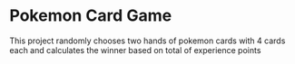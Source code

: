 # Pokemon Card Game

This project randomly chooses two hands of pokemon cards with 4 cards each and calculates the winner based on total of experience points